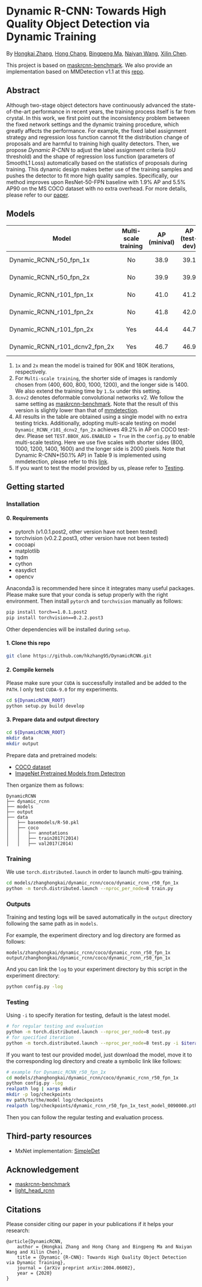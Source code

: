 # Dynamic R-CNN: Towards High Quality Object Detection via Dynamic Training

By [Hongkai Zhang](https://hkzhang95.github.io/), [Hong Chang](https://scholar.google.com/citations?user=LX6MnNsAAAAJ&hl=en), [Bingpeng Ma](http://people.ucas.edu.cn/~bpma), [Naiyan Wang](https://winsty.net/), [Xilin Chen](http://vipl.ict.ac.cn/en/people/~xlchen).

This project is based on [maskrcnn-benchmark](https://github.com/facebookresearch/maskrcnn-benchmark). We also provide an implementation based on MMDetection v1.1 at this [repo](https://github.com/hkzhang95/DynamicRCNN-mmdetV1.1).

## Abstract

Although two-stage object detectors have continuously advanced the state-of-the-art performance in recent years, the training process itself is far from crystal. In this work, we first point out the inconsistency problem between the fixed network settings and the dynamic training procedure, which greatly affects the performance. For example, the fixed label assignment strategy and regression loss function cannot fit the distribution change of proposals and are harmful to training high quality detectors. Then, we propose *Dynamic R-CNN* to adjust the label assignment criteria (IoU threshold) and the shape of regression loss function (parameters of SmoothL1 Loss) automatically based on the statistics of proposals during training. This dynamic design makes better use of the training samples and pushes the detector to fit more high quality samples. Specifically, our method improves upon ResNet-50-FPN baseline with 1.9% AP and 5.5% AP90 on the MS COCO dataset with no extra overhead. For more details, please refer to our [paper](https://arxiv.org/abs/2004.06002v1).

## Models

Model | Multi-scale training | AP (minival) | AP (test-dev) | Trained model
--- |:---:|:---:|:---:|:---:
Dynamic_RCNN_r50_fpn_1x | No | 38.9 | 39.1 | [Google Drive](https://drive.google.com/open?id=1vFKc3FIw26uMTY92cyME0hcHbr5f4MR1)
Dynamic_RCNN_r50_fpn_2x | No | 39.9 | 39.9 | [Google Drive](https://drive.google.com/open?id=1zHXIshC7qbK_Jn9BiribtaJ1pe_NZ6WL)
Dynamic_RCNN_r101_fpn_1x | No | 41.0 | 41.2 | [Google Drive](https://drive.google.com/open?id=1ARhu8Eynnbj1R4Oh-_mw1UZ4WsLg9kQK)
Dynamic_RCNN_r101_fpn_2x | No | 41.8 | 42.0 | [Google Drive](https://drive.google.com/open?id=16eS1W39hnYtwsOLoQ5xTrYxAvlB689Xi)
Dynamic_RCNN_r101_fpn_2x | Yes | 44.4 | 44.7 | [Google Drive](https://drive.google.com/open?id=19NxzuMBQf2H7MAzflhg6_TgkPgz4AvyC)
Dynamic_RCNN_r101_dcnv2_fpn_2x | Yes | 46.7 | 46.9 | [Google Drive](https://drive.google.com/open?id=1VGFsaPZRrQ4dSV8APDTaueCEzu4dKSVM)

1. `1x` and `2x` mean the model is trained for 90K and 180K iterations, respectively.
2. For `Multi-scale training`, the shorter side of images is randomly chosen from (400, 600, 800, 1000, 1200), and the longer side is 1400. We also extend the training time by `1.5x` under this setting.
3. `dcnv2` denotes deformable convolutional networks v2. We follow the same setting as [maskrcnn-benchmark](https://github.com/facebookresearch/maskrcnn-benchmark). Note that the result of this version is slightly lower than that of [mmdetection](https://github.com/open-mmlab/mmdetection).
4. All results in the table are obtained using a single model with no extra testing tricks. Additionally, adopting multi-scale testing on model `Dynamic_RCNN_r101_dcnv2_fpn_2x` achieves 49.2% in AP on COCO test-dev. Please set `TEST.BBOX_AUG.ENABLED = True` in the `config.py` to enable multi-scale testing. Here we use five scales with shorter sides (800, 1000, 1200, 1400, 1600) and the longer side is 2000 pixels. Note that Dynamic R-CNN*(50.1% AP) in Table 9 is implemented using mmdetection, please refer to this [link](https://github.com/hkzhang95/DynamicRCNN-mmdetV1.1/blob/master/configs/dynamic_rcnn).
5. If you want to test the model provided by us, please refer to [Testing](#Testing).

## Getting started

### Installation
#### 0. Requirements
- pytorch (v1.0.1.post2, other version have not been tested)
- torchvision (v0.2.2.post3, other version have not been tested)
- cocoapi
- matplotlib
- tqdm
- cython
- easydict
- opencv

Anaconda3 is recommended here since it integrates many useful packages. Please make sure that your conda is setup properly with the right environment. Then install `pytorch` and `torchvision` manually as follows:

```bash
pip install torch==1.0.1.post2
pip install torchvision==0.2.2.post3
```

Other dependencies will be installed during `setup`.

#### 1. Clone this repo

```bash
git clone https://github.com/hkzhang95/DynamicRCNN.git
```

#### 2. Compile kernels

Please make sure your `CUDA` is successfully installed and be added to the `PATH`. I only test `CUDA-9.0` for my experiments.

```bash
cd ${DynamicRCNN_ROOT}
python setup.py build develop
```

#### 3. Prepare data and output directory

```bash
cd ${DynamicRCNN_ROOT}
mkdir data
mkdir output
```

Prepare data and pretrained models:
- [COCO dataset](http://cocodataset.org/#download)
- [ImageNet Pretrained Models from Detectron](https://github.com/facebookresearch/Detectron/blob/master/MODEL_ZOO.md#imagenet-pretrained-models)

Then organize them as follows:

```
DynamicRCNN
├── dynamic_rcnn
├── models
├── output
├── data
│   ├── basemodels/R-50.pkl
│   ├── coco
│   │   ├── annotations
│   │   ├── train2017(2014)
│   │   ├── val2017(2014)
```

### Training

We use `torch.distributed.launch` in order to launch multi-gpu training.

```bash
cd models/zhanghongkai/dynamic_rcnn/coco/dynamic_rcnn_r50_fpn_1x
python -m torch.distributed.launch --nproc_per_node=8 train.py
```

### Outputs

Training and testing logs will be saved automatically in the `output` directory following the same path as in `models`.

For example, the experiment directory and log directory are formed as follows:

```
models/zhanghongkai/dynamic_rcnn/coco/dynamic_rcnn_r50_fpn_1x
output/zhanghongkai/dynamic_rcnn/coco/dynamic_rcnn_r50_fpn_1x
```

And you can link the `log` to your experiment directory by this script in the experiment directory:

```bash
python config.py -log
```

### Testing

Using `-i` to specify iteration for testing, default is the latest model.

```bash
# for regular testing and evaluation
python -m torch.distributed.launch --nproc_per_node=8 test.py
# for specified iteration
python -m torch.distributed.launch --nproc_per_node=8 test.py -i $iteration_number
```

If you want to test our provided model, just download the model, move it to the corresponding log directory and create a symbolic link like follows:

```bash
# example for Dynamic_RCNN_r50_fpn_1x
cd models/zhanghongkai/dynamic_rcnn/coco/dynamic_rcnn_r50_fpn_1x
python config.py -log
realpath log | xargs mkdir
mkdir -p log/checkpoints
mv path/to/the/model log/checkpoints
realpath log/checkpoints/dynamic_rcnn_r50_fpn_1x_test_model_0090000.pth last_checkpoint | xargs ln -s
```

Then you can follow the regular testing and evaluation process.

## Third-party resources

- MxNet implementation: [SimpleDet](https://github.com/TuSimple/simpledet)

## Acknowledgement

- [maskrcnn-benchmark](https://github.com/facebookresearch/maskrcnn-benchmark)
- [light_head_rcnn](https://github.com/zengarden/light_head_rcnn)

## Citations

Please consider citing our paper in your publications if it helps your research:

```
@article{DynamicRCNN,
    author = {Hongkai Zhang and Hong Chang and Bingpeng Ma and Naiyan Wang and Xilin Chen},
    title = {Dynamic {R-CNN}: Towards High Quality Object Detection via Dynamic Training},
    journal = {arXiv preprint arXiv:2004.06002},
    year = {2020}
}
```
